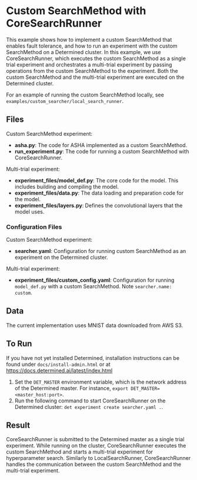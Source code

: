 # Custom SearchMethod with CoreSearchRunner

This example shows how to implement a custom SearchMethod that enables fault tolerance, and how to run an experiment 
with the custom SearchMethod on a Determined cluster. In this example, we use CoreSearchRunner, which executes the 
custom SearchMethod as a single trial experiment and orchestrates  a multi-trial experiment by passing operations 
from the custom SearchMethod to the experiment. Both the custom SearchMethod and the multi-trial experiment are 
executed on the Determined cluster.

For an example of running the custom SearchMethod locally, see `examples/custom_searcher/local_search_runner`.

## Files
Custom SearchMethod experiment:
* **asha.py**: The code for ASHA implemented as a custom SearchMethod.
* **run_experiment.py**: The code for running a custom SearchMethod with CoreSearchRunner.

Multi-trial experiment:
* **experiment_files/model_def.py**: The core code for the model. This includes building and compiling the model.
* **experiment_files/data.py**: The data loading and preparation code for the model.
* **experiment_files/layers.py**: Defines the convolutional layers that the model uses. 

### Configuration Files
Custom SearchMethod experiment:
* **searcher.yaml**: Configuration for running custom SearchMethod as an experiment on the Determined cluster. 

Multi-trial experiment:
* **experiment_files/custom_config.yaml**: Configuration for running `model_def.py` with a custom SearchMethod. 
Note `searcher.name: custom`.


## Data
The current implementation uses MNIST data downloaded from AWS S3.

## To Run
If you have not yet installed Determined, installation instructions can be found
under `docs/install-admin.html` or at https://docs.determined.ai/latest/index.html

1. Set the `DET_MASTER` environment variable, which is the network address of the Determined master.
For instance, `export DET_MASTER=<master_host:port>`.
2. Run the following command to start CoreSearchRunner on the Determined cluster: `det experiment create searcher.yaml .`.

## Result
CoreSearchRunner is submitted to the Determined master as a single trial experiment.
While running on the cluster, CoreSearchRunner executes the custom SearchMethod and starts a multi-trial experiment
for hyperparameter search. Similarly to LocalSearchRunner, CoreSearchRunner handles the communication between the 
custom SearchMethod and the multi-trial experiment.
